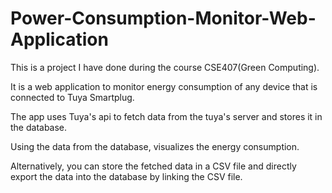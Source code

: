 # Power-Consumption-Monitor-Web-Application

This is a project I have done during the course CSE407(Green Computing).

It is a web application to monitor energy consumption of any device that is connected to Tuya Smartplug.

The app uses Tuya's api to fetch data from the tuya's server and stores it in the database.

Using the data from the database, visualizes the energy consumption.

Alternatively, you can store the fetched data in a CSV file and directly export the data into the database by linking the CSV file.
